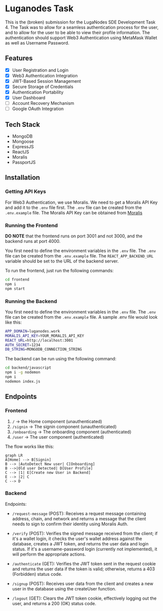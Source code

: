 # Luganodes Task

This is the (broken) submission for the LugaNodes SDE Development Task 4. The Task was to allow for a seamless authentication process for the user, and to allow for the user to be able to view their profile information. The authentication should support Web3 Authentication using MetaMask Wallet as well as Username Password.

## Features

- [x] User Registration and Login
- [x] Web3 Authentication Integration
- [x] JWT-Based Session Management
- [x] Secure Storage of Credentials
- [x] Authentication Portability
- [x] User Dashboard
- [ ] Account Recovery Mechanism
- [ ] Google OAuth Integration

## Tech Stack

- MongoDB
- Mongoose
- ExpressJS
- ReactJS
- Moralis
- PassportJS

## Installation

### Getting API Keys

For Web3 Authentication, we use Moralis. We need to get a Moralis API Key and add it to the `.env` file first. The `.env` file can be created from the `.env.example` file. The Moralis API Key can be obtained from [Moralis](https://moralis.io/)


### Running the Frontend

**DO NOTE** that the frontend runs on port 3001 and not 3000, and the backend runs at port 4000.

You first need to define the environment variables in the `.env` file. The `.env` file can be created from the `.env.example` file. The `REACT_APP_BACKEND_URL` variable should be set to the URL of the backend server.

To run the frontend, just run the following commands:

```bash
cd frontend
npm i
npm start
```

### Running the Backend

You first need to define the environment variables in the `.env` file. The `.env` file can be created from the `.env.example` file. A sample .env file would look like this:

```bash
APP_DOMAIN=luganodes.work
MORALIS_API_KEY=YOUR_MORALIS_API_KEY
REACT_URL=http://localhost:3001
AUTH_SECRET=1234
DB_STRING=MONGODB_CONNECTION_STRING
```

The backend can be run using the following command:

```bash
cd backend/javascript
npm i -g nodemon
npm i
nodemon index.js
```

## Endpoints

### Frontend

1. `/` -> the Home component (unauthenticated)
2. `/signin` -> The signin component (unauthenticated)
3. `/onboarding` -> The onboarding component (authenticated)
4. `/user` -> The user component (authenticated)
   
The flow works like this:

```mermaid
graph LR
A[Home] --> B[Signin]
B --> |AutoDetect New user| C[Onboarding]
B -->|Old user Detected| D[User Profile]
C --> |1| E[Create new User in Backend]
E --> |2| C
C --> D
```

### Backend
Endpoints:

- `/request-message` (POST): Receives a request message containing address, chain, and network and returns a message that the client needs to sign to confirm their identity using Moralis Auth.

- `/verify` (POST): Verifies the signed message received from the client; if it's a wallet login, it checks the user's wallet address against the database, creates a JWT token, and returns the user data and login status. If it's a username-password login (currently not implemented), it will perform the appropriate actions.

- `/authenticate` (GET): Verifies the JWT token sent in the request cookie and returns the user data if the token is valid; otherwise, returns a 403 (Forbidden) status code.

- `/signup` (POST): Receives user data from the client and creates a new user in the database using the createUser function.

- `/logout` (GET): Clears the JWT token cookie, effectively logging out the user, and returns a 200 (OK) status code.